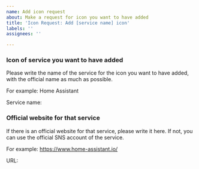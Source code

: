 ```yaml
---
name: Add icon request
about: Make a request for icon you want to have added
title: 'Icon Request: Add [service name] icon'
labels: ''
assignees: ''

---
```


### Icon of service you want to have added
Please write the name of the service for the icon you want to have added, with the official name as much as possible.

For example: Home Assistant

Service name: 


### Official website for that service
If there is an official website for that service, please write it here. If not, you can use the official SNS account of the service.

For example: https://www.home-assistant.io/

URL:
